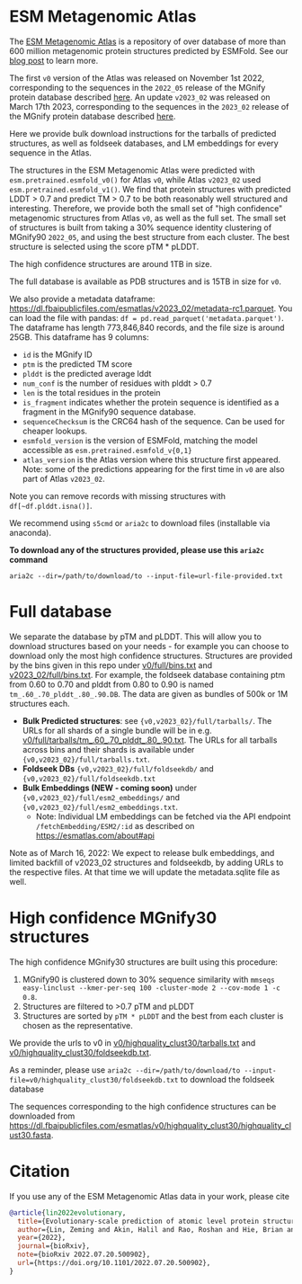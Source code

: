 # ESM Metagenomic Atlas

The [ESM Metagenomic Atlas](https://esmatlas.com) is a repository of over database of more than 600 million metagenomic protein structures predicted by ESMFold.
See our [blog post](https://ai.facebook.com/blog/protein-folding-esmfold-metagenomics/) to learn more.

The first `v0` version of the Atlas was released on November 1st 2022,
corresponding to the sequences in the `2022_05` release of the MGnify protein database described [here](https://ftp.ebi.ac.uk/pub/databases/metagenomics/peptide_database/2022_05/README.txt).
An update `v2023_02` was released on March 17th 2023, corresponding to the sequences in the `2023_02` release of the MGnify protein database described [here](https://ftp.ebi.ac.uk/pub/databases/metagenomics/peptide_database/2023_02/).

Here we provide bulk download instructions for the tarballs of predicted structures, as well as foldseek databases, and LM embeddings for every sequence in the Atlas.

The structures in the ESM Metagenomic Atlas were predicted with `esm.pretrained.esmfold_v0()` for Atlas `v0`, while Atlas `v2023_02` used `esm.pretrained.esmfold_v1()`.
We find that protein structures with predicted LDDT > 0.7 and predict TM > 0.7 to be both reasonably well structured and interesting.
Therefore, we provide both the small set of "high confidence" metagenomic structures from Atlas `v0`, as well as the full set.
The small set of structures is built from taking a 30% sequence identity clustering of MGnify90 `2022_05`, and using the best structure from each cluster.
The best structure is selected using the score pTM * pLDDT.

The high confidence structures are around 1TB in size.

The full database is available as PDB structures and is 15TB in size for `v0`.

We also provide a metadata dataframe: <https://dl.fbaipublicfiles.com/esmatlas/v2023_02/metadata-rc1.parquet>.
You can load the file with pandas: `df = pd.read_parquet('metadata.parquet')`.
The dataframe has length 773,846,840 records, and the file size is around 25GB.
This dataframe has 9 columns:
- `id` is the MGnify ID
- `ptm` is the predicted TM score
- `plddt` is the predicted average lddt
- `num_conf` is the number of residues with plddt > 0.7
- `len` is the total residues in the protein
- `is_fragment` indicates whether the protein sequence is identified as a fragment in the MGnify90 sequence database.
- `sequenceChecksum` is the CRC64 hash of the sequence. Can be used for cheaper lookups.
- `esmfold_version` is the version of ESMFold, matching the model accessible as `esm.pretrained.esmfold_v{0,1}`
- `atlas_version` is the Atlas version where this structure first appeared. Note: some of the predictions appearing for the first time in `v0` are also part of Atlas `v2023_02`.

Note you can remove records with missing structures with `df[~df.plddt.isna()]`.

We recommend using `s5cmd` or `aria2c` to download files (installable via anaconda).

**To download any of the structures provided, please use this `aria2c` command**
```
aria2c --dir=/path/to/download/to --input-file=url-file-provided.txt
```


# Full database

We separate the database by pTM and pLDDT.
This will allow you to download structures based on your needs - for example you can choose to download only the most high confidence structures.
Structures are provided by the bins given in this repo under [v0/full/bins.txt](v0/full/bins.txt) and [v2023_02/full/bins.txt](v2023_02/full/bins.txt).
For example, the foldseek database containing ptm from 0.60 to 0.70 and plddt from 0.80 to 0.90 is named `tm_.60_.70_plddt_.80_.90.DB`.
The data are given as bundles of 500k or 1M structures each.

* **Bulk Predicted structures**: see `{v0,v2023_02}/full/tarballs/`. The URLs for all shards of a single bundle will be in e.g. [v0/full/tarballs/tm_.60_.70_plddt_.80_.90.txt](v0/full/tarballs/tm_.60_.70_plddt_.80_.90.txt). The URLs for all tarballs across bins and their shards is available under `{v0,v2023_02}/full/tarballs.txt`.
* **Foldseek DBs** `{v0,v2023_02}/full/foldseekdb/` and `{v0,v2023_02}/full/foldseekdb.txt`
* **Bulk Embeddings (NEW - coming soon)** under `{v0,v2023_02}/full/esm2_embeddings/` and `{v0,v2023_02}/full/esm2_embeddings.txt`.
  * Note: Individual LM embeddings can be fetched via the API endpoint `/fetchEmbedding/ESM2/:id` as described on <https://esmatlas.com/about#api>

Note as of March 16, 2022: We expect to release bulk embeddings, and limited backfill of v2023_02 structures and foldseekdb, by adding URLs to the respective files.
At that time we will update the metadata.sqlite file as well.

# High confidence MGnify30 structures

The high confidence MGnify30 structures are built using this procedure:
1. MGnify90 is clustered down to 30% sequence similarity with `mmseqs easy-linclust --kmer-per-seq 100 -cluster-mode 2 --cov-mode 1 -c 0.8`.
1. Structures are filtered to >0.7 pTM and pLDDT
1. Structures are sorted by `pTM * pLDDT` and the best from each cluster is chosen as the representative.


We provide the urls to v0 in [v0/highquality_clust30/tarballs.txt](v0/highquality_clust30/tarballs.txt) and [v0/highquality_clust30/foldseekdb.txt](v0/highquality_clust30/foldseekdb.txt).

As a reminder, please use `aria2c --dir=/path/to/download/to --input-file=v0/highquality_clust30/foldseekdb.txt` to download the foldseek database

The sequences corresponding to the high confidence structures can be downloaded from <https://dl.fbaipublicfiles.com/esmatlas/v0/highquality_clust30/highquality_clust30.fasta>.

# Citation
If you use any of the ESM Metagenomic Atlas data in your work, please cite


```bibtex
@article{lin2022evolutionary,
  title={Evolutionary-scale prediction of atomic level protein structure with a language model},
  author={Lin, Zeming and Akin, Halil and Rao, Roshan and Hie, Brian and Zhu, Zhongkai and Lu, Wenting and Smetanin, Nikita and Verkuil, Robert and Kabeli, Ori and Shmueli, Yaniv and dos Santos Costa, Allan and Fazel-Zarandi, Maryam and Sercu, Tom and Candido, Salvatore and Rives, Alexander},
  year={2022},
  journal={bioRxiv},
  note={bioRxiv 2022.07.20.500902},
  url={https://doi.org/10.1101/2022.07.20.500902},
}
```
